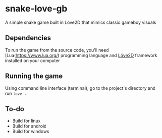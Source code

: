 # snake-love-gb
A simple snake game built in Löve2D that mimics classic gameboy visuals

## Dependencies
To run the game from the source code, you'll need [Lua(https://www.lua.org/) programming language and [Löve2D](https://love2d.org/) framework installed on your computer

## Running the game
Using command line interface (terminal), go to the project's directory and run
```love .```

## To-do
- Build for linux
- Build for android
- Build for windows
